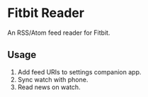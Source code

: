 # Fitbit Reader

An RSS/Atom feed reader for Fitbit.

## Usage

1. Add feed URIs to settings companion app.
2. Sync watch with phone.
3. Read news on watch.
